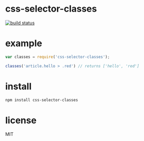 # css-selector-classes

[![build status](https://secure.travis-ci.org/andrezsanchez/css-selector-classes.png)](http://travis-ci.org/andrezsanchez/css-selector-classes)

# example

```javascript
var classes = require('css-selector-classes');

classes('article.hello > .red') // returns ['hello', 'red']
```

# install
```bash
npm install css-selector-classes
```

# license
MIT
